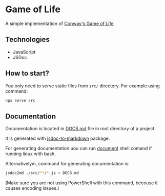 # Game of Life

A simple implementation of [Conway's Game of Life](https://en.wikipedia.org/wiki/Conway%27s_Game_of_Life).

## Technologies

-   JavaScript
-   JSDoc

## How to start?

You only need to serve static files from `src/` directory. For example using command:

```bash
npx serve src
```

## Documentation

Documentation is located in [DOCS.md](./DOCS.md) file in root directory of a project.

It is generated with [jsdoc-to-markdown](https://github.com/jsdoc2md/jsdoc-to-markdown) package.

For generating documentation uou can run [document](./document) shell comand if running linux with bash.

Alternativelym, command for generating documentation is:

```bash
jsdoc2md ./src/**/*.js > DOCS.md
```

(Make sure you are not using PowerShell with this command, becouse it causes encoding issues.)
